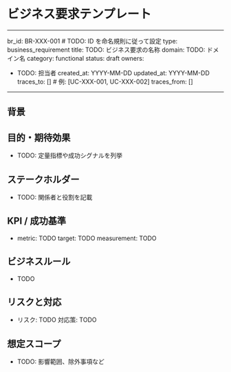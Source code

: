 # ビジネス要求テンプレート

---
br_id: BR-XXX-001               # TODO: ID を命名規則に従って設定
type: business_requirement
title: TODO: ビジネス要求の名称
domain: TODO: ドメイン名
category: functional
status: draft
owners:
  - TODO: 担当者
created_at: YYYY-MM-DD
updated_at: YYYY-MM-DD
traces_to: []                   # 例: [UC-XXX-001, UC-XXX-002]
traces_from: []
---

## 背景
<!-- ビジネス上の課題や市場動向を記述 -->

## 目的・期待効果
- TODO: 定量指標や成功シグナルを列挙

## ステークホルダー
- TODO: 関係者と役割を記載

## KPI / 成功基準
- metric: TODO
  target: TODO
  measurement: TODO

## ビジネスルール
- TODO

## リスクと対応
- リスク: TODO
  対応策: TODO

## 想定スコープ
- TODO: 影響範囲、除外事項など
